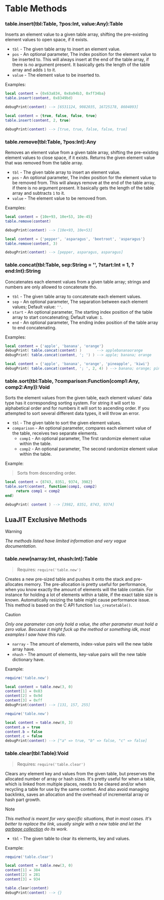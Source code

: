 # Table Methods
### table.insert(tbl:Table, ?pos:Int, value:Any):Table
Inserts an element value to a given table array, shifting the pre-existing element values to open space, if it exists. 

- `tbl` - The given table array to insert an element value.
- `pos` - An optional parameter, The index position for the element value to be inserted to. This will always insert at the end of the table array, if there is no argument present. It basically gets the length of the table array and adds `1` to it.
- `value` - The element value to be inserted to.

Examples:
```lua
local content = {0x63a834, 0x8a94b3, 0xff34ba}
table.insert(content, 0x8349bd)

debugPrint(content) --> [6531124, 9082035, 16725178, 8604093]
```
```lua
local content = {true, false, false, true}
table.insert(content, 2, true)

debugPrint(content) --> [true, true, false, false, true]
```

### table.remove(tbl:Table, ?pos:Int):Any
Removes an element value from a given table array, shifting the pre-existing element values to close space, if it exists. Returns the given element value that was removed from the table array.

- `tbl` - The given table array to insert an element value.
- `pos` - An optional parameter, The index position for the element value to be removed from. This will always remove at the end of the table array, if there is no argument present. It basically gets the length of the table array and subtracts `1` to it.
- `value` - The element value to be removed from.

Examples:
```lua
local content = {10e+93, 10e+53, 10e-45}
table.remove(content)

debugPrint(content) --> [10e+93, 10e+53]
```
```lua
local content = {'pepper', 'asparagus', 'beetroot', 'asparagus'}
table.remove(content, 3)

debugPrint(content) --> [pepper, asparagus, asparagus]
```

### table.concat(tbl:Table, sep:String = '', ?start:Int = 1, ?end:Int):String
Concatenates each element values from a given table array; strings and numbers are only allowed to concatenate tho.

- `tbl` - The given table array to concatenate each element values.
- `sep` - An optional parameter, The separation between each element values; Default value: `''`.
- `start` - An optional parameter, The starting index position of the table array to start concatenating; Default value: `1`.
- `end` - An optional parameter, The ending index position of the table array to end concatenating.

Examples:
```lua
local content = {'apple', 'banana', 'orange'}
debugPrint( table.concat(content) )       --> applebananaorange
debugPrint( table.concat(content, '; ') ) --> apple; banana; orange
```
```lua
local content = {'apple', 'banana', 'orange', 'pineapple', 'kiwi'}
debugPrint( table.concat(content, '; ', 2, 4) ) --> banana; orange; pineapple
```

### table.sort(tbl:Table, ?comparison:Function(comp1:Any, comp2:Any)):Void
Sorts the element values from the given table, each element values' data type has it corresponding sorting system. For string it will sort to alphabetical order and for numbers it will sort to ascending order. If you attempted to sort several different data types, it will throw an error.

- `tbl` - The given table to sort the given element values.
- `comparison` - An optional parameter, compares each element value of the table, receives two separate elements.
     - `comp1` - An optional parameter, The first randomize element value within the table.
     - `comp2` - An optional parameter, The second randomize element value within the table.

Example:
> Sorts from descending order.
```lua
local content = {8743, 8351, 9374, 3982}
table.sort(content, function(comp1, comp2)
     return comp1 < comp2
end)

debugPrint( content ) --> [3982, 8351, 8743, 9374]
```

## LuaJIT Exclusive Methods
> [!WARNING]
> _The methods listed have limited information and very vague documentation._

### table.new(narray:Int, nhash:Int):Table
> Requires: `require('table.new')`

Creates a new pre-sized table and pushes it onto the stack and pre-allocates memory. The pre-allocation is pretty useful for performance, when you know exactly the amount of elements will the table contain. For instance for holding a lot of elements within a table, if the exact table size is known. Automatically resizing the table might cause performance issue. This method is based on the C API function `lua_createtable()`.

> [!CAUTION]
> _Only one parameter can only hold a value, the other parameter must hold a zero value. Becuase it might fuck up the method or something idk, most examples I saw have this rule._

- `narray` - The amount of elements, index-value pairs will the new table array have.
- `nhash` - The amount of elements, key-value pairs will the new table dictionary have.

Example:
```lua
require('table.new')

local content = table.new(3, 0)
content[1] = 0x83
content[2] = 0x9d
content[3] = 0xff
debugPrint(content) --> [131, 157, 255]
```
```lua
require('table.new')

local content = table.new(0, 3)
content.a = true
content.b = false
content.c = false
debugPrint(content) --> ["a" => true, "b" => false, "c" => false]
```

### table.clear(tbl:Table):Void
> Requires: `require('table.clear')`

Clears any element key and values from the given table, but preserves the allocated number of array or hash sizes. It's pretty useful for when a table, which is linked from multiple places, needs to be cleared and/or when recycling a table for use by the same context. And also avoid managing backlinks, saves an allocation and the overhead of incremental array or hash part growth.

> [!NOTE]
> _This method is meant for very specific situations, that in most cases. It's better to replace the link, usually single with a new table and let the [garbage collection](https://devforum.roblox.com/t/a-beginners-guide-to-lua-garbage-collection/1756677) do its work._

- `tbl` - The given table to clear its elements, key and values.

Example:
```lua
require('table.clear')

local content = table.new(3, 0)
content[1] = 384
content[2] = 281
content[3] = 934

table.clear(content)
debugPrint(content) --> {}
```